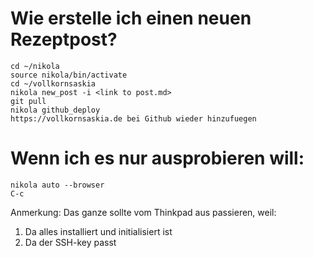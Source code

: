 # Wie erstelle ich einen neuen Rezeptpost?

	cd ~/nikola
	source nikola/bin/activate
	cd ~/vollkornsaskia
	nikola new_post -i <link to post.md>
	git pull
	nikola github_deploy
	https://vollkornsaskia.de bei Github wieder hinzufuegen

# Wenn ich es nur ausprobieren will:

	nikola auto --browser
	C-c

Anmerkung: Das ganze sollte vom Thinkpad aus passieren, weil:

1. Da alles installiert und initialisiert ist
2. Da der SSH-key passt
